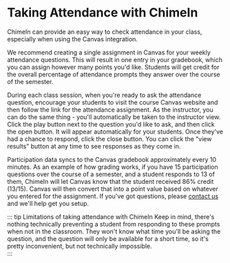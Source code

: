 # Taking Attendance with ChimeIn

ChimeIn can provide an easy way to check attendance in your class, especially when using the Canvas integration.

We recommend creating a single assignment in Canvas for your weekly attendance questions. This will result in one entry in your gradebook, which you can assign however many points you'd like. Students will get credit for the overall percentage of attendance prompts they answer over the course of the semester.

During each class session, when you're ready to ask the attendance question, encourage your students to visit the course Canvas website and then follow the link for the attendance assignment. As the instructor, you can do the same thing - you'll automatically be taken to the instructor view. Click the play button next to the question you'd like to ask, and then click the open button. It will appear automatically for your students. Once they've had a chance to respond, click the close button. You can click the "view results" button at any time to see responses as they come in.

Participation data syncs to the Canvas gradebook approximately every 10 minutes. As an example of how grading works, if you have 15 participation questions over the course of a semester, and a student responds to 13 of them, ChimeIn will let Canvas know that the student received 86% credit (13/15). Canvas will then convert that into a point value based on whatever you entered for the assignment. If you've got questions, please [contact us](mailto:latistecharch@umn.edu) and we'll help get you setup.

::: tip Limitations of taking attendance with ChimeIn
Keep in mind, there's nothing technically preventing a student from responding to these prompts when not in the classroom. They won't know what time you'll be asking the question, and the question will only be available for a short time, so it's pretty inconvenient, but not technically impossible.  
:::
